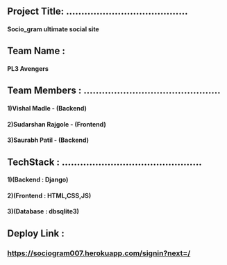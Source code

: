 ##   Project Title: ........................................

####  Socio_gram ultimate social site


##   Team Name : 
#### PL3 Avengers


##    Team Members : .............................................
####                  1)Vishal Madle - (Backend)
####                  2)Sudarshan Rajgole - (Frontend)
####                  3)Saurabh Patil - (Backend)
  
 ##   TechStack :  ..............................................
 ####                 1)(Backend  :  Django)
 ####                 2)(Frontend :  HTML,CSS,JS)
 ####                 3)(Database :  dbsqlite3)
  
 ##    Deploy Link :                
 ### https://sociogram007.herokuapp.com/signin?next=/     
 



